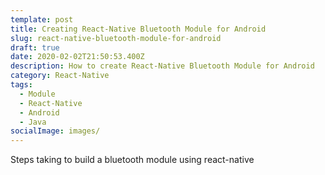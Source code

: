 ```yaml
---
template: post
title: Creating React-Native Bluetooth Module for Android
slug: react-native-bluetooth-module-for-android
draft: true
date: 2020-02-02T21:50:53.400Z
description: How to create React-Native Bluetooth Module for Android
category: React-Native
tags:
  - Module
  - React-Native
  - Android
  - Java
socialImage: images/
---
```

Steps taking to build a bluetooth module using react-native
